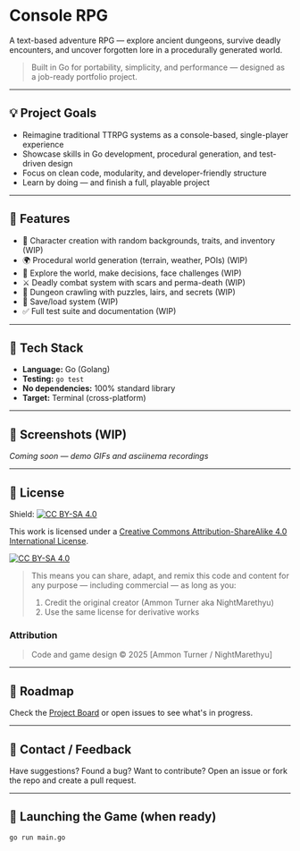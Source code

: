 # Console RPG

A text-based adventure RPG — explore ancient dungeons, survive deadly encounters, and uncover forgotten lore in a procedurally generated world.

> Built in Go for portability, simplicity, and performance — designed as a job-ready portfolio project.

---

## 💡 Project Goals

- Reimagine traditional TTRPG systems as a console-based, single-player experience
- Showcase skills in Go development, procedural generation, and test-driven design
- Focus on clean code, modularity, and developer-friendly structure
- Learn by doing — and finish a full, playable project

---

## 🔧 Features

- 🧙 Character creation with random backgrounds, traits, and inventory (WIP)
- 🌍 Procedural world generation (terrain, weather, POIs) (WIP)
- 🚶 Explore the world, make decisions, face challenges (WIP)
- ⚔️ Deadly combat system with scars and perma-death (WIP)
- 🏰 Dungeon crawling with puzzles, lairs, and secrets (WIP)
- 💾 Save/load system (WIP)
- ✅ Full test suite and documentation (WIP)

---

## 🧪 Tech Stack

- **Language:** Go (Golang)
- **Testing:** `go test`
- **No dependencies:** 100% standard library
- **Target:** Terminal (cross-platform)

---

## 📸 Screenshots (WIP)

_Coming soon — demo GIFs and asciinema recordings_

---

## 📜 License

Shield: [![CC BY-SA 4.0][cc-by-sa-shield]][cc-by-sa]

This work is licensed under a
[Creative Commons Attribution-ShareAlike 4.0 International License][cc-by-sa].

[![CC BY-SA 4.0][cc-by-sa-image]][cc-by-sa]

[cc-by-sa]: http://creativecommons.org/licenses/by-sa/4.0/
[cc-by-sa-image]: https://licensebuttons.net/l/by-sa/4.0/88x31.png
[cc-by-sa-shield]: https://img.shields.io/badge/License-CC%20BY--SA%204.0-lightgrey.svg

> This means you can share, adapt, and remix this code and content for any purpose — including commercial — as long as you:
>
> 1. Credit the original creator (Ammon Turner aka NightMarethyu)
> 2. Use the same license for derivative works

### Attribution

> Code and game design © 2025 [Ammon Turner / NightMarethyu]

---

## 🧭 Roadmap

Check the [Project Board](./TODO.md) or open issues to see what's in progress.

---

## 🙌 Contact / Feedback

Have suggestions? Found a bug? Want to contribute? Open an issue or fork the repo and create a pull request.

---

## 🚀 Launching the Game (when ready)

```bash
go run main.go
```
